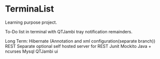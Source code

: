 # TerminaList

Learning purpose project.

To-Do list in terminal with QTJambi tray notification remainders.

Long Term:
Hibernate (Annotation and xml configuration(separate branch))
REST
Separate optional self hosted server for REST
Junit
Mockito
Java + ncurses
Mysql
QTJambi ui


